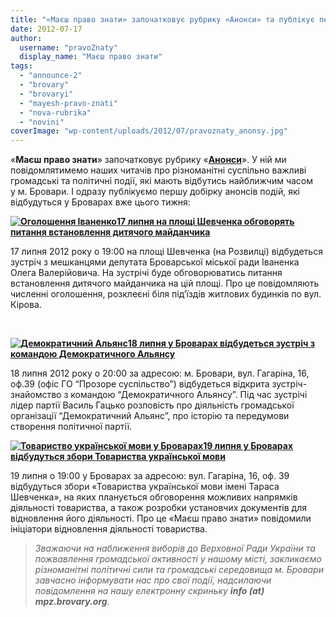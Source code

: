 ```yaml
---
title: "«Маєш право знати» започатковує рубрику «Анонси» та публікує перші повідомлення"
date: 2012-07-17
author: 
  username: "pravoZnaty"
  display_name: "Маєш право знати"
tags: 
  - "announce-2"
  - "brovary"
  - "brovaryi"
  - "mayesh-pravo-znati"
  - "nova-rubrika"
  - "novini"
coverImage: "wp-content/uploads/2012/07/pravoznaty_anonsy.jpg"
---
```


«**Маєш право знати**» започатковує рубрику «**[Анонси](https://mpz.brovary.org/action/announce/)**». У ній ми повідомлятимемо наших читачів про різноманітні суспільно важливі громадські та політичні події, які мають відбутись найближчим часом у м. Бровари. І одразу публікуємо першу добірку анонсів подій, які відбудуться у Броварах вже цього тижня:

**[![](https://mpz.brovary.org/wp-content/uploads/2012/07/Ogoloshennya-Ivanenko.jpg "Оголошення Іваненко")](https://mpz.brovary.org/wp-content/uploads/2012/07/Ogoloshennya-Ivanenko.jpg)[17 липня на площі Шевченка обговорять питання встановлення дитячого майданчика](https://mpz.brovary.org/17-lipnya-na-ploshhi-shevchenka-obgovoryat-pitannya-vstanovlennya-dityachogo-maydanchika/)** 

17 липня 2012 року о 19:00 на площі Шевченка (на Розвилці) відбудеться зустріч з мешканцями депутата Броварської міської ради Іваненка Олега Валерійовича. На зустрічі буде обговорюватись питання встановлення дитячого майданчика на цій площі. Про це повідомляють численні оголошення, розклеєні біля під’їздів житлових будинків по вул. Кірова.

 

**[![](https://mpz.brovary.org/wp-content/uploads/2012/07/694fd7543d4058fa925889d14a5dc28a.jpg "Демократичний Альянс")](https://mpz.brovary.org/wp-content/uploads/2012/07/694fd7543d4058fa925889d14a5dc28a.jpg)[18 липня у Броварах відбудеться зустріч з командою Демократичного Альянсу](https://mpz.brovary.org/u-brovarah-vidbudetsya-zustrich-z-komandoyu-demokratichnogo-alyansu/)**

18 липня 2012 року о 20:00 за адресою: м. Бровари, вул. Гагаріна, 16, оф.39 (офіс ГО “Прозоре суспільство”) відбудеться відкрита зустріч-знайомство з командою “Демократичного Альянсу”. Під час зустрічі лідер партії Василь Гацько розповість про діяльність громадської організації “Демократичний Альянс”, про історію та передумови створення політичної партії.

**[![](https://mpz.brovary.org/wp-content/uploads/2012/06/Tovaristvo-ukrayinskoyi-movi_71.jpg "Товариство української мови у Броварах")](https://mpz.brovary.org/wp-content/uploads/2012/06/Tovaristvo-ukrayinskoyi-movi_71.jpg)[19 липня у Броварах відбудуться збори Товариства української мови](https://mpz.brovary.org/19-lipnya-u-brovarah-vidbudutsya-zbori-tovaristva-ukrayinskoyi-movi/)**

19 липня о 19:00 у Броварах за адресою: вул. Гагаріна, 16, оф. 39 відбудуться збори «Товариства української мови імені Тараса Шевченка», на яких планується обговорення можливих напрямків діяльності товариства, а також розробки установчих документів для відновлення його діяльності. Про це «Маєш право знати» повідомили ініціатори відновлення діяльності товариства.

> _Зважаючи на наближення виборів до Верховної Ради України та пожвавлення громадської активності у нашому місті, закликаємо різноманітні політичні сили та громадські середовища м. Бровари завчасно інформувати нас про свої події, надсилаючи повідомлення на нашу електронну скриньку **info (аt) mpz.brovary.org**._
